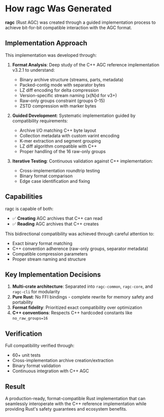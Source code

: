 # How ragc Was Generated

**ragc** (Rust AGC) was created through a guided implementation process to achieve bit-for-bit compatible interaction with the AGC format.

## Implementation Approach

This implementation was developed through:

1. **Format Analysis**: Deep study of the C++ AGC reference implementation v3.2.1 to understand:
   - Binary archive structure (streams, parts, metadata)
   - Packed-contig mode with separator bytes
   - LZ diff encoding for delta compression
   - Version-specific stream naming (x{N}d for v3+)
   - Raw-only groups constraint (groups 0-15)
   - ZSTD compression with marker bytes

2. **Guided Development**: Systematic implementation guided by compatibility requirements:
   - Archive I/O matching C++ byte layout
   - Collection metadata with custom varint encoding
   - K-mer extraction and segment grouping
   - LZ diff algorithm compatible with C++
   - Proper handling of the 16 raw-only groups

3. **Iterative Testing**: Continuous validation against C++ implementation:
   - Cross-implementation roundtrip testing
   - Binary format comparison
   - Edge case identification and fixing

## Capabilities

ragc is capable of both:
- ✅ **Creating** AGC archives that C++ can read
- ✅ **Reading** AGC archives that C++ creates

This bidirectional compatibility was achieved through careful attention to:
- Exact binary format matching
- C++ convention adherence (raw-only groups, separator metadata)
- Compatible compression parameters
- Proper stream naming and structure

## Key Implementation Decisions

1. **Multi-crate architecture**: Separated into `ragc-common`, `ragc-core`, and `ragc-cli` for modularity
2. **Pure Rust**: No FFI bindings - complete rewrite for memory safety and portability
3. **Format fidelity**: Prioritized exact compatibility over optimization
4. **C++ conventions**: Respects C++ hardcoded constants like `no_raw_groups=16`

## Verification

Full compatibility verified through:
- 60+ unit tests
- Cross-implementation archive creation/extraction
- Binary format validation
- Continuous integration with C++ AGC

## Result

A production-ready, format-compatible Rust implementation that can seamlessly interoperate with the C++ reference implementation while providing Rust's safety guarantees and ecosystem benefits.
